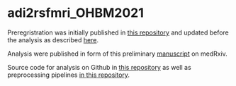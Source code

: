 # adi2rsfmri_OHBM2021

Preregristration was initially published in [this repository](https://osf.io/f8tpn/) and updated before the analysis as described [here](https://osf.io/59bh7/).

Analysis were published in form of this preliminary [manuscript](https://www.medrxiv.org/content/10.1101/2021.04.01.21254543v1) on medRxiv.

Source code for analysis on Github in [this repository](../../adi2_rsfmri) as well as preprocessing pipelines [in this repository](https://github.com/fBeyer89/ADI_preproc).
